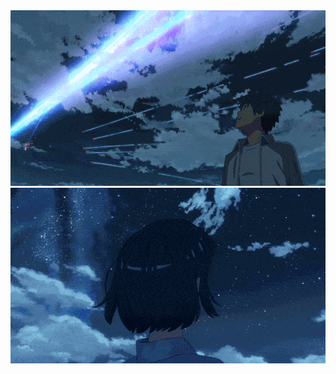 <img src="https://github.com/peikoko/peikoko/blob/master/A.gif" width="860">
<img src="https://github.com/peikoko/peikoko/blob/master/b.gif" width="860">
